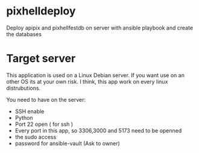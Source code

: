 # pixhelldeploy
Deploy apipix and pixhellfestdb on server with ansible playbook and create the databases

# Target server

This application is used on a Linux Debian server.
If you want use on an other OS its at your own risk.
I think, this app work on every linux distrubutions.

You need to have on the server:

- SSH enable
- Python 
- Port 22 open ( for ssh )
- Every port in this app, so 3306,3000 and 5173 need to be openned
- the sudo access
- password for ansible-vault (Ask to owner)
